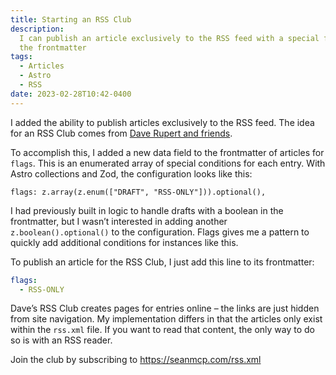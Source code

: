 ```yaml
---
title: Starting an RSS Club
description:
  I can publish an article exclusively to the RSS feed with a special flag in
  the frontmatter
tags:
  - Articles
  - Astro
  - RSS
date: 2023-02-28T10:42-0400
---
```


I added the ability to publish articles exclusively to the RSS feed. The idea
for an RSS Club comes from
[Dave Rupert and friends](https://daverupert.com/rss-club/).

To accomplish this, I added a new data field to the frontmatter of articles for
`flags`. This is an enumerated array of special conditions for each entry. With
Astro collections and Zod, the configuration looks like this:

```tsx
flags: z.array(z.enum(["DRAFT", "RSS-ONLY"])).optional(),
```

I had previously built in logic to handle drafts with a boolean in the
frontmatter, but I wasn’t interested in adding another `z.boolean().optional()`
to the configuration. Flags gives me a pattern to quickly add additional
conditions for instances like this.

To publish an article for the RSS Club, I just add this line to its frontmatter:

```yaml
flags:
  - RSS-ONLY
```

Dave’s RSS Club creates pages for entries online – the links are just hidden
from site navigation. My implementation differs in that the articles only exist
within the `rss.xml` file. If you want to read that content, the only way to do
so is with an RSS reader.

Join the club by subscribing to https://seanmcp.com/rss.xml
